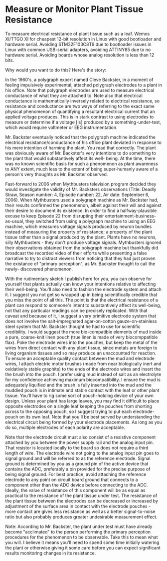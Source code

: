 # Measure or Monitor Plant Tissue Resistance

To measure electrical resistance of plant tissue such as a leaf.  Wemos XI/TTGO XI for cheapest 12-bit resolution in 
Linux with good bootloader and hardware serial.  Avoiding STM32F103C8T6 due to bootloader issues in Linux with common 
USB-serial adapters, avoiding ATTINY85 due to no hardware serial.  Avoiding boards whose analog resolution is less than 
12 bits.

Why would you want to do this?  Here's the story:

In the 1960's, a polygraph expert named Cleve Backster, in a moment of feeling impulsively experimental, attached 
polygraph electrodes to a plant in his office.  Note that polygraph electrodes are used to measure electrical 
conductance of what they are attached to.  Note also that electrical conductance is mathematically inversely related to 
electrical resistance, so resistance and conductance are two ways of referring to the exact same physical phenomenon of 
quantifying a resultant electrical current that an applied voltage produces.  This is in stark contrast to using 
electrodes to measure or determine if a voltage [is] produced by a something-under-test, which would require voltmeter 
or EEG instrumentation.

Mr. Backster eventually noticed that the polygraph machine indicated the electrical resistance/conductance of his office
plant deviated in response to his mere intention of harming the plant.  You read that correctly.  The plant was 
obviously aware of Mr. Backster's very intentions to do something to the plant that would substantively affect its well-
being.  At the time, there was no known scientific basis for such a phenomenon as plant awareness to ANY extent, much 
less to the extent of being super-humanly aware of a person's very thoughts as Mr. Backster observed.

Fast-forward to 2006 when Mythbusters television program decided they would investigate the validity of Mr. Backsters 
observations (Title: Deadly Straw, Season number: 4, Episode number: 22, Air date: September 6, 2006).  When Mythbusters
used a polygraph machine as Mr. Backster had, their results confirmed the phenomenon, albeit against their will and 
against their desire to document its existence.  In order to find a halfway-plausible excuse to keep Episode 22 from 
disrupting their entertainment-business-as-usual, they switched from using a polygraph machine to using an EEG machine, 
which measures voltage signals produced by neuron bundles instead of measuring the property of resistance; a property
of the plant tissue rather than a signal produced by the plant.  Plants have no neurons, silly Mythbusters - they don't
produce voltage signals.  Mythbusters ignored their observations obtained from the polygraph machine but thankfully did 
broadcast the recorded video of their efforts while presenting a false narrative to try to distract viewers from 
noticing that they had just proven the existance of "primary perception", as Mr. Backster thought to call the newly-
discovered phenomenon.

With the rudimentary sketch I publish here for you, you can observe for yourself that plants actually can know your 
intentions relative to affecting their well-being.  You'll also need to fashion the electrode system and attach it.  I 
suggest you not get so wrapped up in being scientifically credible that you miss the point of all this.  The point is 
that the electrical resistance of a plant can respond to someone's intent to substantively affect its well-being, not 
that any particular readings can be precisely replicated.  With that caveat and because of it, I suggest a very 
primitive electrode system that does not involve the salt-impregnated agar-on-cotton gauze-on-stainless steel system 
that Mr. Backster thought he had to use for scientific credibility.  I would suggest the more bio-compatible elements of 
mud inside a pure, coarse-knit linen pouch (true linen is made of very biocomppatible flax).  Poke the electrode wires 
into the pouches, but keep the metal of the wires from direct contact with any plant tissue, since metals are foreign to 
living organism tissues and so may produce an unaccounted for reaction.  To ensure an acceptable quality contact between 
the mud and electrode wires, I attach electric motor brushes (made from near biologically inert and oxidatively stable 
graphite) to the ends of the electrode wires and insert the the brush into the pouch. I prefer using mud instead of salt 
as an electrolyte for my confidence achieving maximum biocompatibility.  I ensure the mud is adequately liquified and 
the brush is fully inserted into the mud and the muddied pouch is in intimate and stable contact with the leaf or other 
plant tissue.  You'll have to rig some sort of pouch-holding device of your own design.  Unless your plant has large 
leaves, you may find it difficult to place opposite electrodes on a single leaf keeping the pouches from shorting across
to the opposing pouch, so I suggest trying to put each electrode-pouch on its own leaf.  Note that you'll be best served
by understanding the electrical circuit being formed by your electrode placements.  As long as you do so, multiple 
electrodes of each polarity are acceptable.

Note that the electrode circuit must also consist of a resistive component attached by you between the power supply rail 
and the analog input pin.  That resistor is located locally to the board so does not require a third length of wire. The 
electrode wire not going to the analog input pin goes to signal ground and will be referred to as the reference 
electrode.  Signal ground is determined by you as a ground pin of the active device that contains the ADC, preferably a 
pin provided for the precise purpose of being  signal ground.  For best practice, avoid attaching the reference 
electrode to any point on circuit board ground that connects to a component other than the ADC device before connecting 
to the ADC.  Ideally, the value of resistance of this component will be as equal as practical to the resistance of the 
plant tissue under test.  The resistance of the plant tissue between the electrodes can be decreased or increased by 
adjustment of the surface area in contact with the electrode pouches - more contact are gives less resistance as well as 
a better signal-to-noise ratio but also probably produces greater undesirable measurement effect.

Note: According to Mr. Backster, the plant under test must have already become "acclimated" to the person performing the
primary perception procedures for the phenomenon to be observable.  Take this to mean what you will.  I believe it means 
you'll need to spend some time initially watering the plant or otherwise giving it some care before you can expect 
significant results monitoring changes in its resistance.

